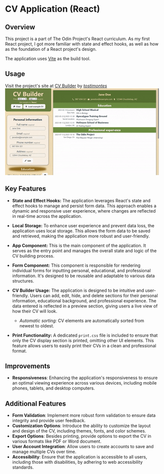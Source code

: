 # CV Application (React)

## Overview

This project is a part of The Odin Project's React curriculum. As my first React project, I got more familiar with state and effect hooks, as well as how as the foundation of a React project's design.

The application uses [Vite](https://vitejs.dev/) as the build tool.

## Usage

Visit the project's site at [CV Builder]() by [_tostimontes_](https://github.com/tostimontes/)
![example-usage](./CV-application/src/assets/usage-video.gif)

## Key Features

- **State and Effect Hooks:** The application leverages React's state and effect hooks to manage and persist form data. This approach enables a dynamic and responsive user experience, where changes are reflected in real-time across the application.

- **Local Storage:** To enhance user experience and prevent data loss, the application uses local storage. This allows the form data to be saved and retrieved, making the application more robust and user-friendly.

- **App Component:** This is the main component of the application. It serves as the entry point and manages the overall state and logic of the CV building process.

- **Form Component:** This component is responsible for rendering individual forms for inputting personal, educational, and professional information. It's designed to be reusable and adaptable to various data structures.

- **CV Builder Usage:** The application is designed to be intuitive and user-friendly. Users can add, edit, hide, and delete sections for their personal information, educational background, and professional experience. The data entered is reflected in a preview section, giving users a live view of how their CV will look.

  - _Automatic sorting:_ CV elements are automatically sorted from newest to oldest.

- **Print Functionality:** A dedicated `print.css` file is included to ensure that only the CV display section is printed, omitting other UI elements. This feature allows users to easily print their CVs in a clean and professional format.

## Improvements

- **Responsiveness**: Enhancing the application's responsiveness to ensure an optimal viewing experience across various devices, including mobile phones, tablets, and desktop computers.

## Additional Features

- **Form Validation**: Implement more robust form validation to ensure data integrity and provide user feedback.
- **Customization Options**: Introduce the ability to customize the layout and design of the CV, including themes, fonts, and color schemes.
- **Export Options**: Besides printing, provide options to export the CV in various formats like PDF or Word document.
- **User Account Integration**: Allow users to create accounts to save and manage multiple CVs over time.
- **Accessibility**: Ensure that the application is accessible to all users, including those with disabilities, by adhering to web accessibility standards.
